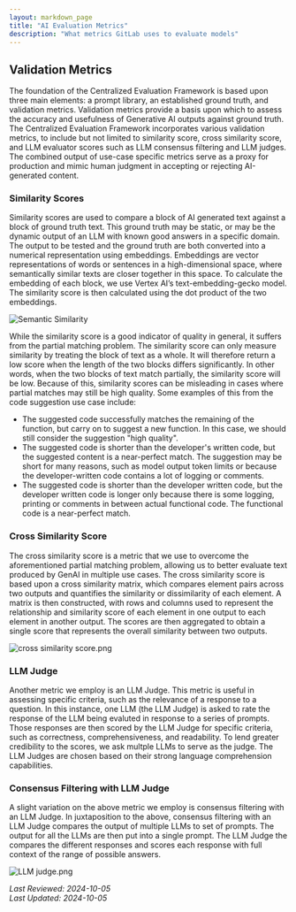 ```yaml
---
layout: markdown_page
title: "AI Evaluation Metrics"
description: "What metrics GitLab uses to evaluate models"
---
```


## Validation Metrics

The foundation of the Centralized Evaluation Framework is based upon three main elements: a prompt library, an established ground truth, and validation metrics. Validation metrics provide a basis upon which to assess the accuracy and usefulness of Generative AI outputs against ground truth. The Centralized Evaluation Framework incorporates various validation metrics, to include but not limited to similarity score, cross similarity score, and LLM evaluator scores such as LLM consensus filtering and LLM judges. The combined output of use-case specific metrics serve as a proxy for production and mimic human judgment in accepting or rejecting AI-generated content.

### Similarity Scores

Similarity scores are used to compare a block of AI generated text against a block of ground truth text. This ground truth may be static, or may be the dynamic output of an LLM with known good answers in a specific domain. The output to be tested and the ground truth are both converted into a numerical representation using embeddings. Embeddings are vector representations of words or sentences in a high-dimensional space, where semantically similar texts are closer together in this space. To calculate the embedding of each block, we use Vertex AI’s text-embedding-gecko model. The similarity score is then calculated using the dot product of the two embeddings.

![Semantic Similarity](/images/direction/data-science/semantic_similarity.png)

While the similarity score is a good indicator of quality in general, it suffers from the partial matching problem. The similarity score can only measure similarity by treating the block of text as a whole. It will therefore return a low score when the length of the two blocks differs significantly. In other words, when the two blocks of text match partially, the similarity score will be low. Because of this, similarity scores can be misleading in cases where partial matches may still be high quality. Some examples of this from the code suggestion use case include:
* The suggested code successfully matches the remaining of the function, but carry on to suggest a new function. In this case, we should still consider the suggestion "high quality". 
* The suggested code is shorter than the developer's written code, but the suggested content is a near-perfect match. The suggestion may be short for many reasons, such as model output token limits or because the developer-written code contains a lot of logging or comments.
* The suggested code is shorter than the developer written code, but the developer written code is longer only because there is some logging, printing or comments in between actual functional code. The functional code is a near-perfect match.

### Cross Similarity Score

The cross similarity score is a metric that we use to overcome the aforementioned partial matching problem, allowing us to better evaluate text produced by GenAI in multiple use cases. The cross similarity score is based upon a cross similarity matrix, which compares element pairs across two outputs and quantifies the similarity or dissimilarity of each element. A matrix is then constructed, with rows and columns used to represent the relationship and similarity score of each element in one output to each element in another output. The scores are then aggregated to obtain a single score that represents the overall similarity between two outputs.

![cross similarity score.png](/images/direction/data-science/cross_similarity_score.png)

### LLM Judge

Another metric we employ is an LLM Judge.  This metric is useful in assessing specific criteria, such as the relevance of a response to a question. In this instance, one LLM (the LLM Judge) is asked to rate the response of the LLM being evaluted in response to a series of prompts. Those responses are then scored by the LLM Judge for specific criteria, such as correctness, comprehensiveness, and readability. To lend greater credibility to the scores, we ask multple LLMs to serve as the judge. The LLM Judges are chosen based on their strong language comprehension capabilities.


### Consensus Filtering with LLM Judge

A slight variation on the above metric we employ is consensus filtering with an LLM Judge.  In juxtaposition to the above, consensus filtering with an LLM Judge compares the output of multiple LLMs to set of prompts. The output for all the LLMs are then put into a single prompt. The LLM Judge the compares the different responses and scores each response with full context of the range of possible answers.

![LLM judge.png](/images/direction/data-science/LLM_judge.png)

*Last Reviewed: 2024-10-05  
Last Updated: 2024-10-05*
</p>